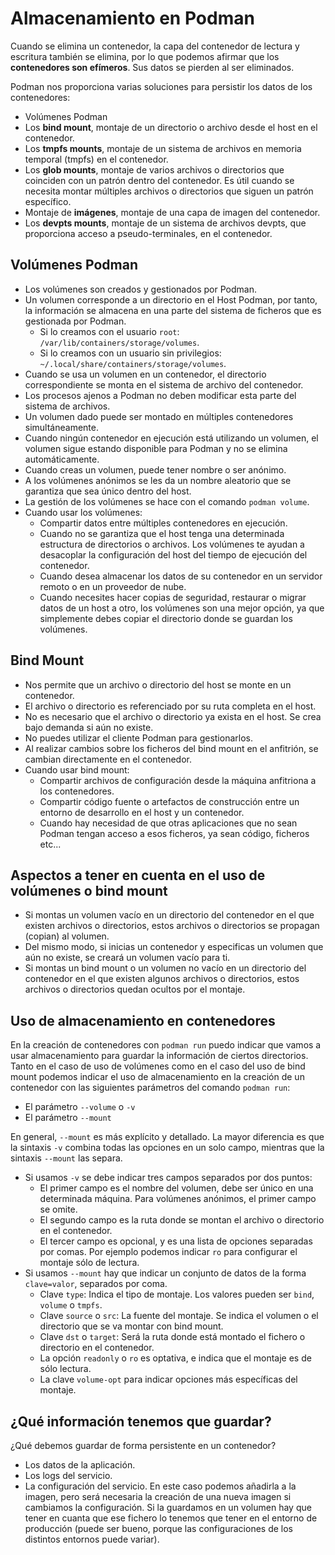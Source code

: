 # Almacenamiento en Podman

Cuando se elimina un contenedor, la capa del contenedor de lectura y escritura también se elimina, por lo que podemos afirmar que los **contenedores son efímeros**. Sus datos se pierden al ser eliminados.

Podman nos proporciona varias soluciones para persistir los datos de los contenedores:

* Volúmenes Podman
* Los **bind mount**, montaje de un directorio o archivo desde el host en el contenedor.
* Los **tmpfs mounts**, montaje de un sistema de archivos en memoria temporal (tmpfs) en el contenedor.
* Los **glob mounts**, montaje de varios archivos o directorios que coinciden con un patrón dentro del contenedor. Es útil cuando se necesita montar múltiples archivos o directorios que siguen un patrón específico.
* Montaje de **imágenes**, montaje de una capa de imagen del contenedor.
* Los **devpts mounts**, montaje de un sistema de archivos devpts, que proporciona acceso a pseudo-terminales, en el contenedor.


## Volúmenes Podman

* Los volúmenes son creados y gestionados por Podman.
* Un volumen corresponde a un directorio en el Host Podman, por tanto, la información se almacena en una parte del sistema de ficheros que es gestionada por Podman.
    * Si lo creamos con el usuario `root`: `/var/lib/containers/storage/volumes`.
    * Si lo creamos con un usuario sin privilegios: `~/.local/share/containers/storage/volumes`.
* Cuando se usa un volumen en un contenedor, el directorio correspondiente se monta en el sistema de archivo del contenedor.
* Los procesos ajenos a Podman no deben modificar esta parte del sistema de archivos.
* Un volumen dado puede ser montado en múltiples contenedores simultáneamente. 
* Cuando ningún contenedor en ejecución está utilizando un volumen, el volumen sigue estando disponible para Podman y no se elimina automáticamente. 
* Cuando creas un volumen, puede tener nombre o ser anónimo. 
* A los volúmenes anónimos se les da un nombre aleatorio que se garantiza que sea único dentro del host.
* La gestión de los volúmenes se hace con el comando `podman volume`.
* Cuando usar los volúmenes:
    * Compartir datos entre múltiples contenedores en ejecución.
    * Cuando no se garantiza que el host tenga una determinada estructura de directorios o archivos. Los volúmenes te ayudan a desacoplar la configuración del host del tiempo de ejecución del contenedor.
    * Cuando desea almacenar los datos de su contenedor en un servidor remoto o en un proveedor de nube.
    * Cuando necesites hacer copias de seguridad, restaurar o migrar datos de un host a otro, los volúmenes son una mejor opción, ya que simplemente debes copiar el directorio donde se guardan los volúmenes.


## Bind Mount

* Nos permite que un archivo o directorio del host se monte en un contenedor.
* El archivo o directorio es referenciado por su ruta completa en el host.
* No es necesario que el archivo o directorio ya exista en el host. Se crea bajo demanda si aún no existe.
* No puedes utilizar el cliente Podman para gestionarlos.
* Al realizar cambios sobre los ficheros del bind mount en el anfitrión, se cambian directamente en el contenedor.
* Cuando usar bind mount:
    * Compartir archivos de configuración desde la máquina anfitriona a los contenedores.
    * Compartir código fuente o artefactos de construcción entre un entorno de desarrollo en el host y un contenedor.
    * Cuando hay necesidad de que otras aplicaciones que no sean Podman tengan acceso a esos ficheros, ya sean código, ficheros etc...


## Aspectos a tener en cuenta en el uso de volúmenes o bind mount

* Si montas un volumen vacío en un directorio del contenedor en el que existen archivos o directorios, estos archivos o directorios se propagan (copian) al volumen. 
* Del mismo modo, si inicias un contenedor y especificas un volumen que aún no existe, se creará un volumen vacío para ti. 
* Si montas un bind mount o un volumen no vacío en un directorio del contenedor en el que existen algunos archivos o directorios, estos archivos o directorios quedan ocultos por el montaje.

## Uso de almacenamiento en contenedores

En la creación de contenedores con `podman run` puedo indicar que vamos a usar almacenamiento para guardar la información de ciertos directorios. Tanto en el caso de uso de volúmenes como en el caso del uso de bind mount podemos indicar el uso de almacenamiento en la creación de un contenedor con las siguientes parámetros del comando `podman run`:

* El parámetro `--volume` o `-v`
* El parámetro `--mount`

En general, `--mount` es más explícito y detallado. La mayor diferencia es que la sintaxis `-v` combina todas las opciones en un solo campo, mientras que la sintaxis `--mount` las separa.

* Si usamos `-v` se debe indicar tres campos separados por dos puntos:
    * El primer campo es el nombre del volumen, debe ser único en una determinada máquina. Para volúmenes anónimos, el primer campo se omite.
    * El segundo campo es la ruta donde se montan el archivo o directorio en el contenedor.
    * El tercer campo es opcional, y es una lista de opciones separadas por comas. Por ejemplo podemos indicar `ro` para configurar el montaje sólo de lectura.
* Si usamos `--mount` hay que indicar un conjunto de datos de la forma `clave=valor`, separados por coma.
    * Clave `type`: Indica el tipo de montaje. Los valores pueden ser `bind`, `volume` o `tmpfs`.
    * Clave `source` o `src`: La fuente del montaje. Se indica el volumen o el directorio que se va montar con bind mount.
    * Clave `dst` o `target`: Será la ruta donde está montado el fichero o directorio en el contenedor. 
    * La opción `readonly` o `ro` es optativa, e indica que el montaje es de sólo lectura.
    * La clave `volume-opt` para indicar opciones más específicas del montaje.


## ¿Qué información tenemos que guardar?

¿Qué debemos guardar de forma persistente en un contenedor?

* Los datos de la aplicación.
* Los logs del servicio.
* La configuración del servicio. En este caso podemos añadirla a la imagen, pero será necesaria la creación de una nueva imagen si cambiamos la configuración. Si la guardamos en un volumen hay que tener en cuanta que ese fichero lo tenemos que tener en el entorno de producción (puede ser bueno, porque las configuraciones de los distintos entornos puede variar).

